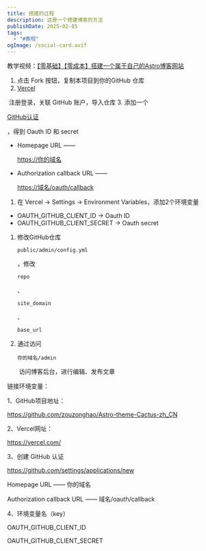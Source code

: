 ```yaml
---
title: 搭建的过程
description: 这是一个搭建博客的方法
publishDate: 2025-02-05
tags:
  - "#教程"
ogImage: /social-card.avif
---
```




教学视频：[【零基础】【零成本】搭建一个属于自己的Astro博客网站](https://www.bilibili.com/video/BV18eCpYcEAk)

1. 点击 Fork 按钮，复制本项目到你的GitHub 仓库
2.   [Vercel](https://github.com/warmingus/cactus/blob/main/vercel.com)

    注册登录，关联 GitHub 账户，导入仓库
3. 添加一个

   [GitHub认证](https://github.com/settings/applications/new)

   ，得到 Oauth ID 和 secret

* Homepage URL —— 

  [https://你的域名](https://xn--6qqv7i2xdt95b/)


* Authorization callback URL —— 

  [https://域名/oauth/callback](https://xn--eqrt2g/oauth/callback)



1. 在 Vercel -> Settings -> Environment Variables，添加2个环境变量

* OAUTH_GITHUB_CLIENT_ID -> Oauth ID
* OAUTH_GITHUB_CLIENT_SECRET -> Oauth secret

1. 修改GitHub仓库 

   `public/admin/config.yml`

   ，修改 

   `repo`

   、

   `site_domain`

   、

   `base_url`
2. 通过访问 

   `你的域名/admin`

    访问博客后台，进行编辑、发布文章



链接环境变量：




1、GitHub项目地址：

<https://github.com/zouzonghao/Astro-theme-Cactus-zh_CN>

2、Vercel网址：

<https://vercel.com/>

3、创建 GitHub 认证

<https://github.com/settings/applications/new>

Homepage URL —— 你的域名

Authorization callback URL —— 域名/oauth/callback

4、环境变量名（key）

OAUTH_GITHUB_CLIENT_ID

OAUTH_GITHUB_CLIENT_SECRET

